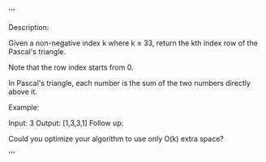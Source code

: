 '''

Description:

Given a non-negative index k where k ≤ 33, return the kth index row of the Pascal's triangle.

Note that the row index starts from 0.


In Pascal's triangle, each number is the sum of the two numbers directly above it.

Example:

Input: 3
Output: [1,3,3,1]
Follow up:

Could you optimize your algorithm to use only O(k) extra space?

'''